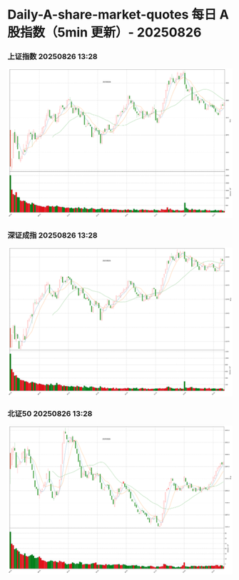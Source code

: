 
# Daily-A-share-market-quotes 每日 A 股指数（5min 更新）- 20250826

### 上证指数 20250826 13:28
![](./fig/2025/8/20250826-sh000001.png)

### 深证成指 20250826 13:28
![](./fig/2025/8/20250826-sz399001.png)

### 北证50 20250826 13:28
![](./fig/2025/8/20250826-bj899050.png)
